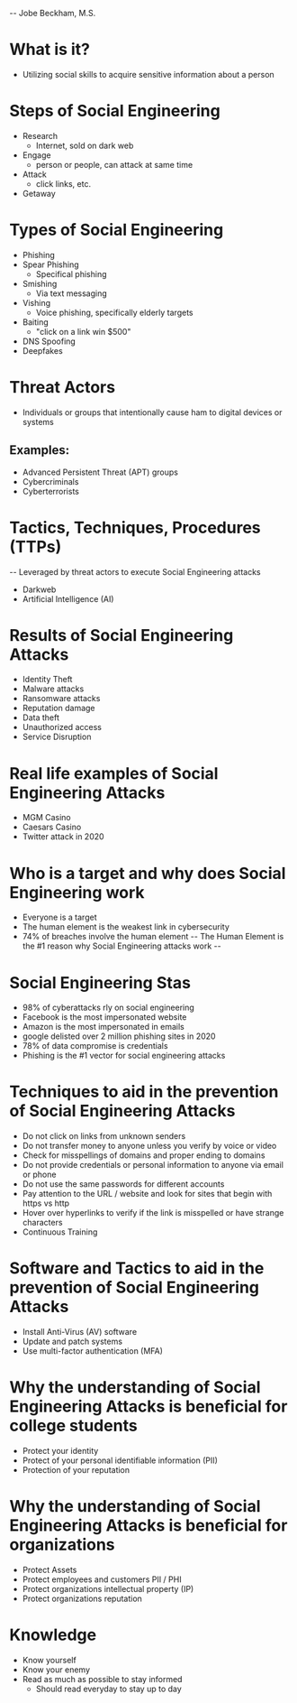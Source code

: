 -- Jobe Beckham, M.S.
# What is it?
- Utilizing social skills to acquire sensitive information about a person
# Steps of Social Engineering
- Research
	- Internet, sold on dark web
- Engage
	- person or people, can attack at same time
- Attack
	- click links, etc.
- Getaway
# Types of Social Engineering
- Phishing
- Spear Phishing
	- Specifical phishing
- Smishing
	- Via text messaging
- Vishing
	- Voice phishing, specifically elderly targets
- Baiting
	- "click on a link win $500"
- DNS Spoofing
- Deepfakes
# Threat Actors
- Individuals or groups that intentionally cause ham to digital devices or systems
## Examples: 
- Advanced Persistent Threat (APT) groups
- Cybercriminals
- Cyberterrorists

# Tactics, Techniques, Procedures (TTPs)
-- Leveraged by threat actors to execute Social Engineering attacks
- Darkweb
- Artificial Intelligence (AI)

# Results of Social Engineering Attacks
- Identity Theft
- Malware attacks
- Ransomware attacks
- Reputation damage
- Data theft
- Unauthorized access
- Service Disruption

# Real life examples of Social Engineering Attacks
- MGM Casino
- Caesars Casino
- Twitter attack in 2020

# Who is a target and why does Social Engineering work
- Everyone is a target
- The human element is the weakest link in cybersecurity
- 74% of breaches involve the human element
-- The Human Element is the #1 reason why Social Engineering attacks work --

# Social Engineering Stas
- 98% of cyberattacks rly on social engineering
- Facebook is the most impersonated website
- Amazon is the most impersonated in emails
- google delisted over 2 million phishing sites in 2020
- 78% of data compromise is credentials
- Phishing is the #1 vector for social engineering attacks

# Techniques to aid in the prevention of Social Engineering Attacks
- Do not click on links from unknown senders
- Do not transfer money to anyone unless you verify by voice or video
- Check for misspellings of domains and proper ending to domains
- Do not provide credentials or personal information to anyone via email or phone
- Do not use the same passwords for different accounts
- Pay attention to the URL / website and look for sites that begin with https vs http
- Hover over hyperlinks to verify if the link is misspelled or have strange characters
- Continuous Training

# Software and Tactics to aid in the prevention of Social Engineering Attacks
- Install Anti-Virus (AV) software
- Update and patch systems
- Use multi-factor authentication (MFA)

# Why the understanding of Social Engineering Attacks is beneficial for college students
- Protect your identity
- Protect of your personal identifiable information (PII)
- Protection of your reputation

# Why the understanding of Social Engineering Attacks is beneficial for organizations
- Protect Assets
- Protect employees and customers PII / PHI
- Protect organizations intellectual property (IP)
- Protect organizations reputation

# Knowledge
- Know yourself
- Know your enemy
- Read as much as possible to stay informed
	- Should read everyday to stay up to day